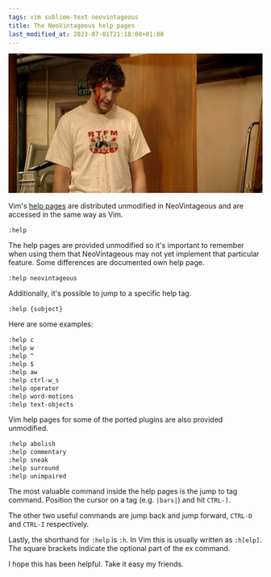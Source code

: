 ```yaml
---
tags: vim sublime-text neovintageous
title: The NeoVintageous help pages
last_modified_at: 2023-07-01T21:18:08+01:00
---
```


![Chris O'Dowd in the IT Crowd (2006)](/assets/2023-05-14-chris-o-dowd-in-the-it-crowd.webp)

Vim's [help pages](https://vimhelp.org) are distributed unmodified in NeoVintageous and are accessed in the same way as Vim.

```vim
:help
```

The help pages are provided unmodified so it's important to remember when using them that NeoVintageous may not yet implement that particular feature.  Some differences are documented own help page.

```vim
:help neovintageous
```

Additionally, it's possible to jump to a specific help tag.

```vim
:help {subject}
```

Here are some examples:

```vim
:help c
:help w
:help ^
:help $
:help aw
:help ctrl-w_s
:help operator
:help word-motions
:help text-objects
```

Vim help pages for some of the ported plugins are also provided unmodified.

```vim
:help abolish
:help commentary
:help sneak
:help surround
:help unimpaired
```

The most valuable command inside the help pages is the jump to tag command.  Position the cursor on a tag (e.g. `|bars|`) and hit `CTRL-]`.

The other two useful commands are jump back and jump forward, `CTRL-O` and `CTRL-I` respectively.

Lastly, the shorthand for `:help` is `:h`.  In Vim this is usually written as `:h[elp]`.  The square brackets indicate the optional part of the ex command.

I hope this has been helpful.  Take it easy my friends.
